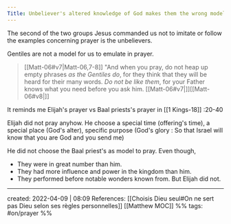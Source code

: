 ```yaml
---
Title: Unbeliever's altered knowledge of God makes them the wrong model to imitate in prayer.
---
```


The second of the two groups Jesus commanded us not to imitate or follow the examples concerning prayer is the unbelievers.

Gentiles are not a model for us to emulate in prayer.
>[[Matt-06#v7|Matt-06,7-8]] "And when you pray, do not heap up empty phrases *as the Gentiles do*, for they think that they will be heard for their many words.  *Do not be like them*, for your Father knows what you need before you ask him.  [[Matt-06#v7|]][[Matt-06#v8|]]

It reminds me Elijah's prayer vs Baal priests's prayer in [[1 Kings-18]] :20-40

Elijah did not pray anyhow. He choose a special time (offering's time), a special place (God's alter), specific purpose (God's glory : So that Israel will know that you are God and you send me)

He did not choose the Baal priest's as model to pray. Even though,
- They were in great number than him.
- They had more influence and power in the kingdom than him.
- They performed before notable wonders known from. But Elijah did not.



---
created: 2022-04-09 | 08:09
References: 
[[Choisis Dieu seul#On ne sert pas Dieu selon ses règles personnelles]]
[[Matthew MOC]] %% tags: #on/prayer %%
